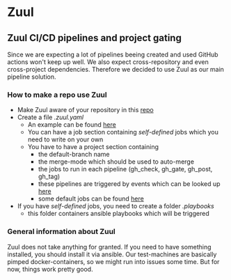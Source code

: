 # Zuul

## Zuul CI/CD pipelines and project gating

Since we are expecting a lot of pipelines beeing created and used GitHub actions won't keep up
well. We also expect cross-repository and even cross-project dependencies. Therefore we decided to
use Zuul as our main pipeline solution.

### How to make a repo use Zuul

- Make Zuul aware of your repository in this [repo](https://github.com/SovereignCloudStack/zuul_deployment)
- Create a file _.zuul.yaml_
  - An example can be found [here](https://github.com/SovereignCloudStack/zuul-sandbox/blob/main/.zuul.yaml)
  - You can have a job section containing _self-defined_ jobs which you need to write on your own
  - You have to have a project section containing
    - the default-branch name
    - the merge-mode which should be used to auto-merge
    - the jobs to run in each pipeline (gh_check, gh_gate, gh_post, gh_tag)
    - these pipelines are triggered by events which can be looked up [here](https://github.com/SovereignCloudStack/zuul_config/blob/main/zuul.d/gh_pipelines.yaml)
    - some default jobs can be found [here](https://opendev.org/zuul/zuul-jobs/src/branch/master/playbooks)
- If you have _self-defined_ jobs, you need to create a folder _.playbooks_
  - this folder containers ansible playbooks which will be triggered

### General information about Zuul

Zuul does not take anything for granted. If you need to have something installed,
you should install it via ansible. Our test-machines are basically pimped
docker-containers, so we might run into issues some time. But for now, things work pretty good.
